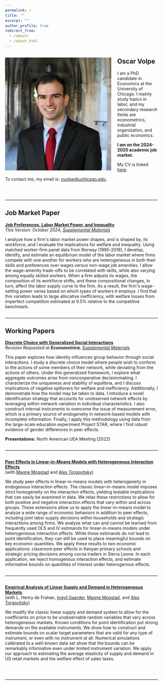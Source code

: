 ```yaml
---
permalink: /
title: ""
excerpt: ""
author_profile: true
redirect_from: 
  - /about/
  - /about.html
---
```


## Oscar Volpe<img class="img-responsive" style="float: left; margin: 0px 20px 20px 0px;" src="/files/headshot.jpg" width="350">

I am a PhD candidate in Economics at the University of Chicago. I mainly study topics in labor, and my secondary research fields are econometrics, industrial organization, and public economics.

**I am on the 2024-2025 academic job market.** 

My CV is linked [here](/files/cv.pdf).

To contact me, my email is: <a href="mailto:ovolpe@uchicago.edu">ovolpe@uchicago.edu</a>.

<br style="clear: both;">

<hr style="margin: 2em 0; border: none; border-top: 1px solid #ccc;">

## Job Market Paper

[**Job Preferences, Labor Market Power, and Inequality**](/files/jmp.pdf) <br>
_This Version: October 2024_; [*Supplemental Materials*](/files/jmp_supplement.pdf)<br>

I analyze how a firm's labor market power shapes, and is shaped by, its workforce, and I evaluate the implications for welfare and inequality. Using matched worker-firm panel data from Norway (1995-2018), I develop, identify, and estimate an equilibrium model of the labor market where firms compete with one another for workers who are heterogeneous in both their skills and preferences over wages versus non-wage job amenities. I allow the wage-amenity trade-offs to be correlated with skills, while also varying among equally skilled workers. When a firm adjusts its wages, the composition of its workforce shifts, and these compositional changes, in turn, affect the labor supply curve to the firm. As a result, the firm's wage-setting power varies based on which types of workers it employs. I find that this variation leads to large allocative inefficiency, with welfare losses from imperfect competition estimated at 9.5% relative to the competitive benchmark.

<hr style="margin: 2em 0; border: none; border-top: 1px solid #ccc;">

## Working Papers

[**Discrete Choice with Generalized Social Interactions**](/files/dcwgsi_paper.pdf) <br>
_Revision Requested at **Econometrica**_; [*Supplemental Materials*](/files/dcwgsi_supplement.pdf)<br>

This paper explores how identity influences group behavior through social interactions. I study a discrete choice model where people wish to conform to the actions of some members of their network, while deviating from the actions of others. Under this generalized framework, I explore what aggregate outcomes arise from noncooperative decisionmaking. I characterize the uniqueness and stability of equilibria, and I discuss implications of negative spillovers for welfare and inefficiency. Additionally, I demonstrate how the model may be taken to data. I introduce a novel identification strategy that accounts for unobserved network effects by leveraging within-network variation in individual characteristics. I also construct internal instruments to overcome the issue of measurement error, which is a primary source of endogeneity in network-based models with incomplete information. Finally, I apply this methodology using data from the large-scale education experiment Project STAR, where I find robust evidence of gender differences in peer effects.

**Presentations:** North American UEA Meeting (2022)

<hr style="margin: 2em 0; border: none; border-top: 1px solid #ccc;">

[**Peer Effects in Linear-in-Means Models with Heterogeneous Interaction Effects**](https://ovolpe.github.io/) <br>
(with [Magne Mogstad](https://sites.google.com/site/magnemogstad) and [Alex Torgovitsky](https://a-torgovitsky.github.io))

We study peer effects in linear-in-means models with heterogeneity in endogenous interaction effects. The classic linear-in-means model imposes strict homogeneity on the interaction effects, yielding testable implications that can easily be examined in data. We relax these restrictions to allow for both positive and negative interaction effects that vary within and across groups. These extensions allow us to apply the linear-in-means model to analyze a wide range of economic behaviors in addition to peer effects, including joint labor supply decisions within households and strategic interactions among firms. We analyze what can and cannot be learned from frequently used OLS and IV estimands for linear-in-means models under heterogeneous interaction effects. While these estimands do not lead to point identification, they can still be used to place meaningful bounds on key economic quantities. We apply these results to two economic applications: classroom peer effects in Kenyan primary schools and strategic pricing decisions among cocoa traders in Sierra Leone. In each application, we reject homogenous interaction effects, and estimate informative bounds on quantities of interest under heterogenous effects.

<hr style="margin: 2em 0; border: none; border-top: 1px solid #ccc;">

[**Empirical Analysis of Linear Supply and Demand in Heterogeneous Markets**](https://ovolpe.github.io/) <br>
(with L. Henry de Frahan, [Ingvil Gaarder](https://sites.google.com/site/ingvilgaarder), [Magne Mogstad](https://sites.google.com/site/magnemogstad), and [Alex Torgovitsky](https://a-torgovitsky.github.io))

We modify the classic linear supply and demand system to allow for the coefficients on price to be unobservable random variables that vary across heterogeneous markets. Known conditions for point identification put strong demands on the available instruments. We show how to construct and estimate bounds on scalar target parameters that are valid for any type of instrument, or even with no instrument at all. Numerical simulations calibrated to a well-known data set show that the bounds can be remarkably informative even under limited instrument variation. We apply our approach to estimating the average elasticity of supply and demand in US retail markets and the welfare effect of sales taxes.

<br style="clear: both;">
<hr style="margin: 2em 0; border: none; border-top: 1px solid #ccc;">
